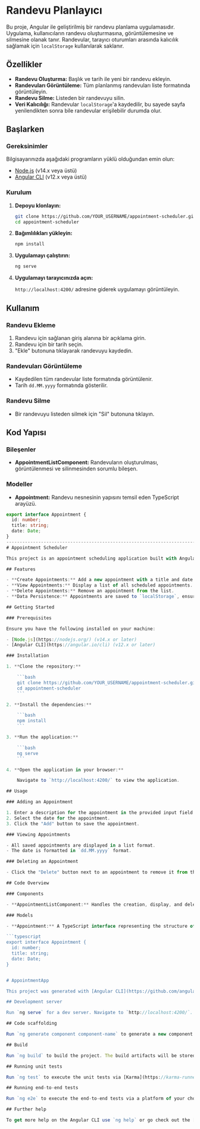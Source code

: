 # Randevu Planlayıcı

Bu proje, Angular ile geliştirilmiş bir randevu planlama uygulamasıdır. Uygulama, kullanıcıların randevu oluşturmasına, görüntülemesine ve silmesine olanak tanır. Randevular, tarayıcı oturumları arasında kalıcılık sağlamak için `localStorage` kullanılarak saklanır.

## Özellikler

- **Randevu Oluşturma:** Başlık ve tarih ile yeni bir randevu ekleyin.
- **Randevuları Görüntüleme:** Tüm planlanmış randevuları liste formatında görüntüleyin.
- **Randevu Silme:** Listeden bir randevuyu silin.
- **Veri Kalıcılığı:** Randevular `localStorage`'a kaydedilir, bu sayede sayfa yenilendikten sonra bile randevular erişilebilir durumda olur.

## Başlarken

### Gereksinimler

Bilgisayarınızda aşağıdaki programların yüklü olduğundan emin olun:

- [Node.js](https://nodejs.org/) (v14.x veya üstü)
- [Angular CLI](https://angular.io/cli) (v12.x veya üstü)

### Kurulum

1. **Depoyu klonlayın:**

    ```bash
    git clone https://github.com/YOUR_USERNAME/appointment-scheduler.git
    cd appointment-scheduler
    ```

2. **Bağımlılıkları yükleyin:**

    ```bash
    npm install
    ```

3. **Uygulamayı çalıştırın:**

    ```bash
    ng serve
    ```

4. **Uygulamayı tarayıcınızda açın:**

   `http://localhost:4200/` adresine giderek uygulamayı görüntüleyin.

## Kullanım

### Randevu Ekleme

1. Randevu için sağlanan giriş alanına bir açıklama girin.
2. Randevu için bir tarih seçin.
3. "Ekle" butonuna tıklayarak randevuyu kaydedin.

### Randevuları Görüntüleme

- Kaydedilen tüm randevular liste formatında görüntülenir.
- Tarih `dd.MM.yyyy` formatında gösterilir.

### Randevu Silme

- Bir randevuyu listeden silmek için "Sil" butonuna tıklayın.

## Kod Yapısı

### Bileşenler

- **AppointmentListComponent:** Randevuların oluşturulması, görüntülenmesi ve silinmesinden sorumlu bileşen.

### Modeller

- **Appointment:** Randevu nesnesinin yapısını temsil eden TypeScript arayüzü.

```typescript
export interface Appointment {
  id: number;
  title: string;
  date: Date;
}
-------------------------------------------------------------------------------------------------------
# Appointment Scheduler

This project is an appointment scheduling application built with Angular. The application allows users to create, view, and delete appointments. Appointments are stored locally using `localStorage`, ensuring persistence across browser sessions.

## Features

- **Create Appointments:** Add a new appointment with a title and date.
- **View Appointments:** Display a list of all scheduled appointments.
- **Delete Appointments:** Remove an appointment from the list.
- **Data Persistence:** Appointments are saved to `localStorage`, ensuring that they are available even after refreshing the page.

## Getting Started

### Prerequisites

Ensure you have the following installed on your machine:

- [Node.js](https://nodejs.org/) (v14.x or later)
- [Angular CLI](https://angular.io/cli) (v12.x or later)

### Installation

1. **Clone the repository:**

    ```bash
    git clone https://github.com/YOUR_USERNAME/appointment-scheduler.git
    cd appointment-scheduler
    ```

2. **Install the dependencies:**

    ```bash
    npm install
    ```

3. **Run the application:**

    ```bash
    ng serve
    ```

4. **Open the application in your browser:**

    Navigate to `http://localhost:4200/` to view the application.

## Usage

### Adding an Appointment

1. Enter a description for the appointment in the provided input field.
2. Select the date for the appointment.
3. Click the "Add" button to save the appointment.

### Viewing Appointments

- All saved appointments are displayed in a list format.
- The date is formatted in `dd.MM.yyyy` format.

### Deleting an Appointment

- Click the "Delete" button next to an appointment to remove it from the list.

## Code Overview

### Components

- **AppointmentListComponent:** Handles the creation, display, and deletion of appointments.

### Models

- **Appointment:** A TypeScript interface representing the structure of an appointment object.

```typescript
export interface Appointment {
  id: number;
  title: string;
  date: Date;
}


# AppointmentApp

This project was generated with [Angular CLI](https://github.com/angular/angular-cli) version 18.2.0.

## Development server

Run `ng serve` for a dev server. Navigate to `http://localhost:4200/`. The application will automatically reload if you change any of the source files.

## Code scaffolding

Run `ng generate component component-name` to generate a new component. You can also use `ng generate directive|pipe|service|class|guard|interface|enum|module`.

## Build

Run `ng build` to build the project. The build artifacts will be stored in the `dist/` directory.

## Running unit tests

Run `ng test` to execute the unit tests via [Karma](https://karma-runner.github.io).

## Running end-to-end tests

Run `ng e2e` to execute the end-to-end tests via a platform of your choice. To use this command, you need to first add a package that implements end-to-end testing capabilities.

## Further help

To get more help on the Angular CLI use `ng help` or go check out the [Angular CLI Overview and Command Reference](https://angular.dev/tools/cli) page.
